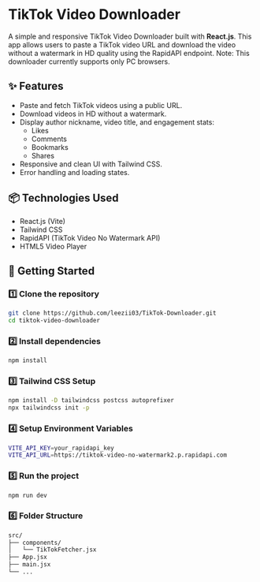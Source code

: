# TikTok Video Downloader

A simple and responsive TikTok Video Downloader built with **React.js**. This app allows users to paste a TikTok video URL and download the video without a watermark in HD quality using the RapidAPI endpoint. Note: This downloader currently supports only PC browsers.

## ✨ Features

- Paste and fetch TikTok videos using a public URL.
- Download videos in HD without a watermark.
- Display author nickname, video title, and engagement stats:
  - Likes
  - Comments
  - Bookmarks
  - Shares
- Responsive and clean UI with Tailwind CSS.
- Error handling and loading states.

## 📦 Technologies Used

- React.js (Vite)
- Tailwind CSS
- RapidAPI (TikTok Video No Watermark API)
- HTML5 Video Player

## 🚀 Getting Started

### 1️⃣ Clone the repository

```sh
git clone https://github.com/leezii03/TikTok-Downloader.git
cd tiktok-video-downloader
```

### 2️⃣ Install dependencies

```sh
npm install
```

### 3️⃣ Tailwind CSS Setup

```sh
npm install -D tailwindcss postcss autoprefixer
npx tailwindcss init -p

```

### 4️⃣ Setup Environment Variables

```sh
VITE_API_KEY=your_rapidapi_key
VITE_API_URL=https://tiktok-video-no-watermark2.p.rapidapi.com
```

### 5️⃣ Run the project

```sh
npm run dev
```

### 6️⃣ Folder Structure

```sh
src/
├── components/
│   └── TikTokFetcher.jsx
├── App.jsx
├── main.jsx
└── ...
```
